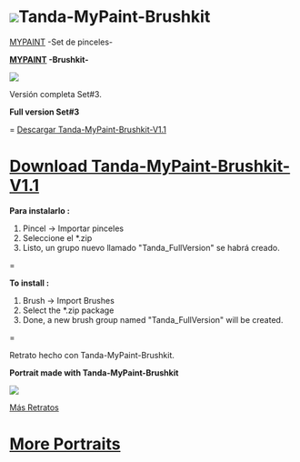 ![](https://dl.dropboxusercontent.com/u/6425188/eLeDeTe/Mypaint.png)Tanda-MyPaint-Brushkit
=

[MYPAINT](http://mypaint.org) -Set de pinceles-

**[MYPAINT](http://mypaint.org) -Brushkit-**

![](https://dl.dropboxusercontent.com/u/6425188/eLeDeTe/Descargas/Tanda-MyPaint-Brushkit-V1.0.jpg)

Versión completa Set#3.

**Full version Set#3**

=
[Descargar Tanda-MyPaint-Brushkit-V1.1](http://lodetanda.blogspot.com/p/brushkitmypaint.html)

**[Download Tanda-MyPaint-Brushkit-V1.1](http://lodetanda.blogspot.com/p/brushkitmypaint.html)**
=

**Para instalarlo :**

1. Pincel -> Importar pinceles 
2. Seleccione el *.zip 
3. Listo, un grupo nuevo llamado "Tanda_FullVersion" se habrá creado. 

=

**To install :**

1. Brush -> Import Brushes
2. Select the *.zip package
3. Done, a new brush group named "Tanda_FullVersion" will be created. 

=

Retrato hecho con Tanda-MyPaint-Brushkit.

**Portrait made with Tanda-MyPaint-Brushkit**

![](https://dl.dropboxusercontent.com/u/6425188/eLeDeTe/Retratos/SalvadorDali.jpg)

[Más Retratos](http://lodetanda.blogspot.com/p/retratos.html)

**[More Portraits](http://lodetanda.blogspot.com/p/retratos.html)**
======================
